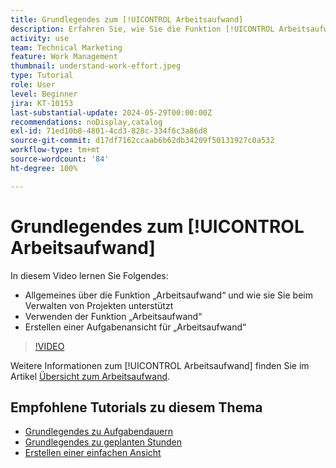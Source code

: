 ```yaml
---
title: Grundlegendes zum [!UICONTROL Arbeitsaufwand]
description: Erfahren Sie, wie Sie die Funktion [!UICONTROL Arbeitsaufwand] verwenden können, um eine schnelle Schätzung der geplanten Stunden in Ihrem Projektzeitplan zu erhalten.
activity: use
team: Technical Marketing
feature: Work Management
thumbnail: understand-work-effort.jpeg
type: Tutorial
role: User
level: Beginner
jira: KT-10153
last-substantial-update: 2024-05-29T00:00:00Z
recommendations: noDisplay,catalog
exl-id: 71ed10b8-4801-4cd3-828c-334f6c3a86d8
source-git-commit: d17df7162ccaab6b62db34209f50131927c0a532
workflow-type: tm+mt
source-wordcount: '84'
ht-degree: 100%

---
```


# Grundlegendes zum [!UICONTROL Arbeitsaufwand]

In diesem Video lernen Sie Folgendes:

* Allgemeines über die Funktion „Arbeitsaufwand“ und wie sie Sie beim Verwalten von Projekten unterstützt
* Verwenden der Funktion „Arbeitsaufwand“
* Erstellen einer Aufgabenansicht für „Arbeitsaufwand“

>[!VIDEO](https://video.tv.adobe.com/v/3429446/?quality=12&learn=on&enablevpops)

Weitere Informationen zum [!UICONTROL Arbeitsaufwand] finden Sie im Artikel [Übersicht zum Arbeitsaufwand](https://experienceleague.adobe.com/docs/workfront/using/manage-work/tasks/task-information/work-effort.html?lang=de).

## Empfohlene Tutorials zu diesem Thema

* [Grundlegendes zu Aufgabendauern](/help/manage-work/tasks/understand-task-durations.md)
* [Grundlegendes zu geplanten Stunden](/help/manage-work/tasks/understand-planned-hours.md)
* [Erstellen einer einfachen Ansicht](/help/reporting/basic-reporting/create-a-basic-view.md)
